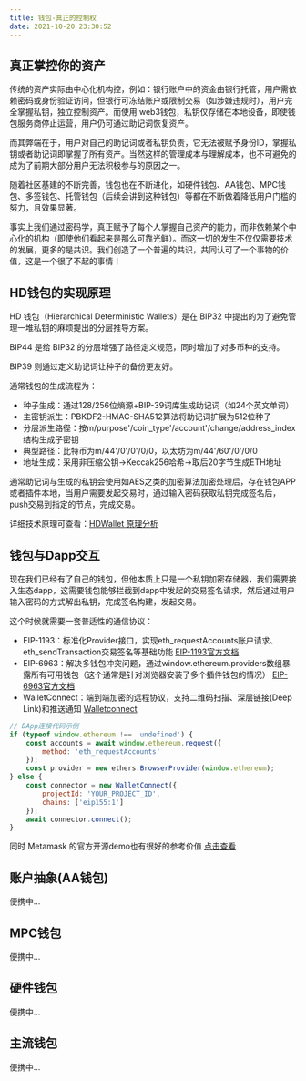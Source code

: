```yaml
---
title: 钱包-真正的控制权
date: 2021-10-20 23:30:52
---
```

## 真正掌控你的资产

传统的资产实际由中心化机构控，例如：银行账户中的资金由银行托管，用户需依赖密码或身份验证访问，但银行可冻结账户或限制交易（如涉嫌违规时），用户完全掌握私钥，独立控制资产。而使用
web3钱包，私钥仅存储在本地设备，即使钱包服务商停止运营，用户仍可通过助记词恢复资产。


而其弊端在于，用户对自己的助记词或者私钥负责，它无法被赋予身份ID，掌握私钥或者助记词即掌握了所有资产。当然这样的管理成本与理解成本，也不可避免的成为了前期大部分用户无法积极参与的原因之一。

随着社区基建的不断完善，钱包也在不断进化，如硬件钱包、AA钱包、MPC钱包、多签钱包、托管钱包（后续会讲到这种钱包）等都在不断做着降低用户门槛的努力，且效果显著。

事实上我们通过密码学，真正赋予了每个人掌握自己资产的能力，而非依赖某个中心化的机构（即使他们看起来是那么可靠光鲜）。而这一切的发生不仅仅需要技术的发展，更多的是共识。我们创造了一个普遍的共识，共同认可了一个事物的价值，这是一个很了不起的事情！

## HD钱包的实现原理
HD 钱包（Hierarchical Deterministic Wallets）是在 BIP32 中提出的为了避免管理一堆私钥的麻烦提出的分层推导方案。

BIP44 是给 BIP32 的分层增强了路径定义规范，同时增加了对多币种的支持。

BIP39 则通过定义助记词让种子的备份更友好。

通常钱包的生成流程为：
- ​种子生成：通过128/256位熵源+BIP-39词库生成助记词（如24个英文单词）
- ​主密钥派生：PBKDF2-HMAC-SHA512算法将助记词扩展为512位种子
- ​分层派生路径：按m/purpose'/coin_type'/account'/change/address_index结构生成子密钥
- 典型路径：比特币为m/44'/0'/0'/0/0，以太坊为m/44'/60'/0'/0/0
- ​地址生成：采用非压缩公钥→Keccak256哈希→取后20字节生成ETH地址

通常助记词与生成的私钥会使用如AES之类的加密算法加密处理后，存在钱包APP或者插件本地，当用户需要发起交易时，通过输入密码获取私钥完成签名后，push交易到指定的节点，完成交易。

详细技术原理可查看：[HDWallet 原理分析](https://learnblockchain.cn/article/784)

## 钱包与Dapp交互
现在我们已经有了自己的钱包，但他本质上只是一个私钥加密存储器，我们需要接入生态dapp，这需要钱包能够拦截到dapp中发起的交易签名请求，然后通过用户输入密码的方式解出私钥，完成签名构建，发起交易。

这个时候就需要一套普适性的通信协议：

- ​EIP-1193：标准化Provider接口，实现eth_requestAccounts账户请求、eth_sendTransaction交易签名等基础功能 [EIP-1193官方文档](https://eips.ethereum.org/EIPS/eip-1193) 
- EIP-6963：解决多钱包冲突问题，通过window.ethereum.providers数组暴露所有可用钱包（这个通常是针对浏览器安装了多个插件钱包的情况） [EIP-6963官方文档](https://eips.ethereum.org/EIPS/eip-6963)
- WalletConnect：端到端加密的远程协议，支持二维码扫描、深层链接(Deep Link)和推送通知 [Walletconnect](https://reown.com/appkit)


```js
// DApp连接代码示例
if (typeof window.ethereum !== 'undefined') {
    const accounts = await window.ethereum.request({ 
        method: 'eth_requestAccounts' 
    });
    const provider = new ethers.BrowserProvider(window.ethereum);
} else {
    const connector = new WalletConnect({
        projectId: 'YOUR_PROJECT_ID',
        chains: ['eip155:1']
    });
    await connector.connect();
}
```

同时 Metamask 的官方开源demo也有很好的参考价值 [点击查看](https://metamask.github.io/test-dapp/)


## 账户抽象(AA钱包)

便携中...

## MPC钱包

便携中...

## 硬件钱包

便携中...

## 主流钱包

便携中...


